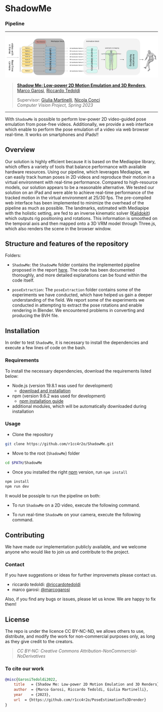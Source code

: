 # ShadowMe
### Pipeline
---
![pipeline](poseExtraction/img/pipeline.png)

> [**Shadow Me: Low-power 2D Motion Emulation and 3D Renders**](https://drive.google.com/file/d/1gKofOmoEIEHP3fCCUfxvfmKZdTAw6TfP),            
> [Marco Garosi](https://www.instagram.com/marco_garosi/), [Riccardo Tedoldi](https://www.instagram.com/riccardotedoldi/)
>
> Supervisor: [Giulia Martinelli](https://www4.unitn.it/du/it/Persona/PER0202241/Didattica), [Nicola Conci](https://scholar.google.it/citations?user=mR1GK28AAAAJ&hl=it)   
> *Computer Vision Project, Spring 2023* 

---

With `ShadowMe` is possible to perform low-power 2D video-guided pose emulation from pose-free videos. Additionally, we provide a web interface which enable to perform the pose emulation of a video via web browser real-time. It works on smartphones and iPads!!

## Overview

Our solution is highly efficient because it is based on the Mediapipe library, which offers a variety of tools that balance performance with available hardware resources. Using our pipeline, which leverages Mediapipe, we can easily track human poses in 2D videos and reproduce their motion in a virtual environment with real-time performance. Compared to high-resource models, our solution appears to be a reasonable alternative. We tested our solution on an iPad and were able to achieve real-time performance of the tracked motion in the virtual environment at 25/30 fps. The pre-compiled web interface has been implemented to minimize the overhead of the pipeline as much as possible. The landmarks, estimated with Mediapipe with the holistic setting, are fed to an inverse kinematic solver ([Kalidokit](https://github.com/yeemachine/kalidokit)) which outputs rig positioning and rotations. This information is smoothed on the temporal axis and then mapped onto a 3D VRM model through Three.js, which also renders the scene in the browser window.
## Structure and features of the repository

Folders:

+ `ShadowMe`: the `ShadowMe` folder contains the implemented pipeline proposed in the report [here](https://drive.google.com/file/d/1gKofOmoEIEHP3fCCUfxvfmKZdTAw6TfP). The code has been documented thoroughly, and more detailed explanations can be found within the code itself.

+ `poseExtraction`: The `poseExtraction` folder contains some of the experiments we have conducted, which have helped us gain a deeper understanding of the field. We report some of the experiments we conducted in attempting to extract the pose rotations and enable rendering in Blender. We encountered problems in converting and producing the BVH file.

## Installation

In order to test `ShadowMe`, it is necessary to install the dependencies and execute a few lines of code on the bash.

### Requirements

To install the necessary dependencies, download the requirements listed below:

* Node.js (version 19.8.1 was used for development)
    * [download and installation](https://nodejs.org/en/download)
* npm (version 9.6.2 was used for development)
    * [npm installation guide](https://docs.npmjs.com/downloading-and-installing-node-js-and-npm)
* additional modules, which will be automatically downloaded during installation

### Usage

* Clone the repository
```bash
git clone https://github.com/r1cc4r2o/ShadowMe.git
```
* Move to the root (`ShadowMe`) folder
```bash
cd $PATH/ShadowMe
```
* Once you installed the right [npm](https://docs.npmjs.com/downloading-and-installing-node-js-and-npm) version, run `npm install`
```bash
npm install
npm run dev
```


It would be possiple to run the pipeline on both:

+ To run `ShadowMe` on a 2D video, execute the following command.

+ To run real-time `ShadowMe` on your camera, execute the following command.


## Contributing

We have made our implementation publicly available, and we welcome anyone who would like to join us and contribute to the project.
### Contact
If you have suggestions or ideas for further improvemets please contact us.
- riccardo tedoldi: [@riccardotedoldi](https://www.instagram.com/riccardotedoldi/)
- marco garosi: [@marcogarosi](https://www.instagram.com/marco_garosi/)

Also, if you find any bugs or issues, please let us know. We are happy to fix them!

## License
The repo is under the licence CC BY-NC-ND, we allows others to use, distribute, and modify the work for non-commercial purposes only, as long as they give credit to the creators.

> *CC BY-NC: Creative Commons Attribution-NonCommercial-NoDerivatives* 
### To cite our work
```bibtex
@misc{GarosiTedoldi2022,
    title   = {Shadow Me: Low-power 2D Motion Emulation and 3D Renders},
    author  = {Marco Garosi, Riccardo Tedoldi, Giulia Martinelli},
    year    = {2023},
    url  = {https://github.com/r1cc4r2o/PoseEstimationTo3Drender}
}
```
